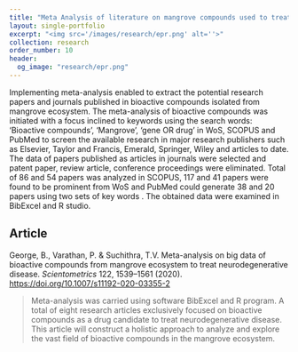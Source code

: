 ```yaml
---
title: "Meta Analysis of literature on mangrove compounds used to treat neurodegenerative disorders"
layout: single-portfolio
excerpt: "<img src='/images/research/epr.png' alt=''>"
collection: research
order_number: 10
header: 
  og_image: "research/epr.png"
---
```


Implementing meta-analysis enabled to extract the potential research papers and journals published in bioactive compounds isolated from mangrove ecosystem. The meta-analysis of bioactive compounds was initiated with a focus inclined to keywords using the search words: ‘Bioactive compounds’, ‘Mangrove’, ‘gene OR drug’ in WoS, SCOPUS and PubMed to screen the available research in major research publishers such as Elsevier, Taylor and Francis, Emerald, Springer, Wiley and articles to date. The data of papers published as articles in journals were selected and patent paper, review article, conference proceedings were eliminated. Total of 86 and 54 papers was analyzed in SCOPUS, 117 and 41 papers were found to be prominent from WoS and PubMed could generate 38 and 20 papers using two sets of key words . The obtained data were examined in BibExcel and R studio.

## Article
George, B., Varathan, P. & Suchithra, T.V. Meta-analysis on big data of bioactive compounds from mangrove ecosystem to treat neurodegenerative disease. *Scientometrics* 122, 1539–1561 (2020). https://doi.org/10.1007/s11192-020-03355-2

> Meta-analysis was carried using software BibExcel and R program. A total of eight research articles exclusively focused on bioactive compounds as a drug candidate to treat neurodegenerative disease. This article will construct a holistic approach to analyze and explore the vast field of bioactive compounds in the mangrove ecosystem.

